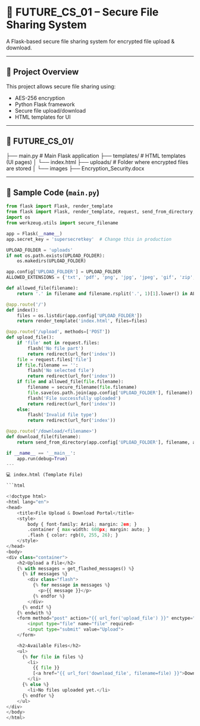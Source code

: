 # 🔐 FUTURE_CS_01 – Secure File Sharing System

A Flask-based secure file sharing system for encrypted file upload & download.

---

## 🧠 Project Overview

This project allows secure file sharing using:
- AES-256 encryption
- Python Flask framework
- Secure file upload/download
- HTML templates for UI

---

## 📁 FUTURE_CS_01/
├── main.py # Main Flask application
├── templates/ # HTML templates (UI pages)
│ └── index.html
├── uploads/ # Folder where encrypted files are stored
│ └── images
├── Encryption_Security.docx

---

## 🐍 Sample Code (`main.py`)

```python
from flask import Flask, render_template
from flask import Flask, render_template, request, send_from_directory, redirect, url_for, flash
import os
from werkzeug.utils import secure_filename

app = Flask(__name__)
app.secret_key = 'supersecretkey'  # Change this in production

UPLOAD_FOLDER = 'uploads'
if not os.path.exists(UPLOAD_FOLDER):
    os.makedirs(UPLOAD_FOLDER)

app.config['UPLOAD_FOLDER'] = UPLOAD_FOLDER
ALLOWED_EXTENSIONS = {'txt', 'pdf', 'png', 'jpg', 'jpeg', 'gif', 'zip', 'csv'}

def allowed_file(filename):
    return '.' in filename and filename.rsplit('.', 1)[1].lower() in ALLOWED_EXTENSIONS

@app.route('/')
def index():
    files = os.listdir(app.config['UPLOAD_FOLDER'])
    return render_template('index.html', files=files)

@app.route('/upload', methods=['POST'])
def upload_file():
    if 'file' not in request.files:
        flash('No file part')
        return redirect(url_for('index'))
    file = request.files['file']
    if file.filename == '':
        flash('No selected file')
        return redirect(url_for('index'))
    if file and allowed_file(file.filename):
        filename = secure_filename(file.filename)
        file.save(os.path.join(app.config['UPLOAD_FOLDER'], filename))
        flash('File successfully uploaded')
        return redirect(url_for('index'))
    else:
        flash('Invalid file type')
        return redirect(url_for('index'))

@app.route('/download/<filename>')
def download_file(filename):
    return send_from_directory(app.config['UPLOAD_FOLDER'], filename, as_attachment=True)

if __name__ == '__main__':
    app.run(debug=True)
---

💻 index.html (Template File)

```html

<!doctype html>
<html lang="en">
<head>
    <title>File Upload & Download Portal</title>
    <style>
        body { font-family: Arial; margin: 2em; }
        .container { max-width: 600px; margin: auto; }
        .flash { color: rgb(0, 255, 26); }
    </style>
</head>
<body>
<div class="container">
    <h2>Upload a File</h2>
    {% with messages = get_flashed_messages() %}
      {% if messages %}
        <div class="flash">
          {% for message in messages %}
            <p>{{ message }}</p>
          {% endfor %}
        </div>
      {% endif %}
    {% endwith %}
    <form method="post" action="{{ url_for('upload_file') }}" enctype="multipart/form-data">
        <input type="file" name="file" required>
        <input type="submit" value="Upload">
    </form>

    <h2>Available Files</h2>
    <ul>
      {% for file in files %}
        <li>
          {{ file }}
          [<a href="{{ url_for('download_file', filename=file) }}">Download</a>]
        </li>
      {% else %}
        <li>No files uploaded yet.</li>
      {% endfor %}
    </ul>
</div>
</body>
</html>


